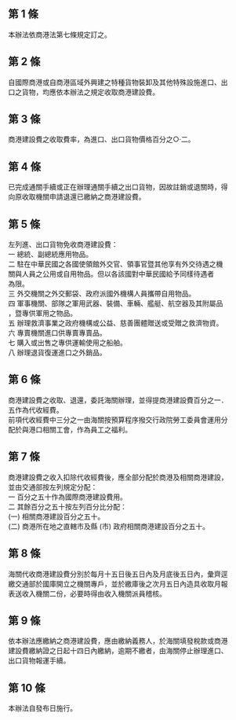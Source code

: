 第 1 條
-------
本辦法依商港法第七條規定訂之。

第 2 條
-------
自國際商港或自商港區域外興建之特種貨物裝卸及其他特殊設施進口、出  
口之貨物，均應依本辦法之規定收取商港建設費。

第 3 條
-------
商港建設費之收取費率，為進口、出口貨物價格百分之○‧二。

第 4 條
-------
已完成通關手續或正在辦理通關手續之出口貨物，因故註銷或退關時，得  
向原收取機關申請退還已繳納之商港建設費。

第 5 條
-------
左列進、出口貨物免收商港建設費：  
一  總統、副總統應用物品。  
二  駐在中華民國之各國使領館外交官、領事官暨其他享有外交待遇之機  
    關與人員之公用或自用物品。但以各該國對中華民國給予同樣待遇者  
    為限。  
三  外交機關之外交郵袋、政府派國外機構人員攜帶自用物品。  
四  軍事機關、部隊之軍用武器、裝備、車輛、艦艇、航空器及其附屬品  
    ，暨專供軍用之物品。  
五  辦理救濟事業之政府機構或公益、慈善團體贈送或受贈之救濟物資。  
六  專賣機關進口供專賣專賣品。  
七  購入或出售之專供運輸使用之船舶。  
八  辦理退貨復運進口之外銷品。

第 6 條
-------
商港建設費之收取、退還，委託海關辦理，並得提商港建設費百分之一．  
五作為代收經費。  
前項代收經費中三分之一由海關按預算程序撥交行政院勞工委員會運用分  
配於與港口相關工會，作為員工之福利。

第 7 條
-------
商港建設費之收入扣除代收經費後，應全部分配於商港及相關商港建設，  
並由交通部按左列規定分配：  
一  百分之五十作為國際商港建設費用。  
二  其餘百分之五十按左列百分比分配：  
 (一) 相關商港建設百分之五十。  
 (二) 商港所在地之直轄市及縣 (市) 政府相關商港建設百分之五十。

第 8 條
-------
海關代收商港建設費分別於每月十五日後五日內及月底後五日內，彙齊逕  
繳交通部於國庫開立之機關專戶，並於繳庫後之次月五日內造具收取月報  
表送收入機關二份，必要時得由收入機關派員稽核。

第 9 條
-------
依本辦法應繳納之商港建設費，應由繳納義務人，於海關填發稅款或商港  
建設費繳納證之日起十四日內繳納，逾期不繳者，由海關停止辦理進口、  
出口貨物報運手續。

第 10 條
--------
本辦法自發布日施行。


